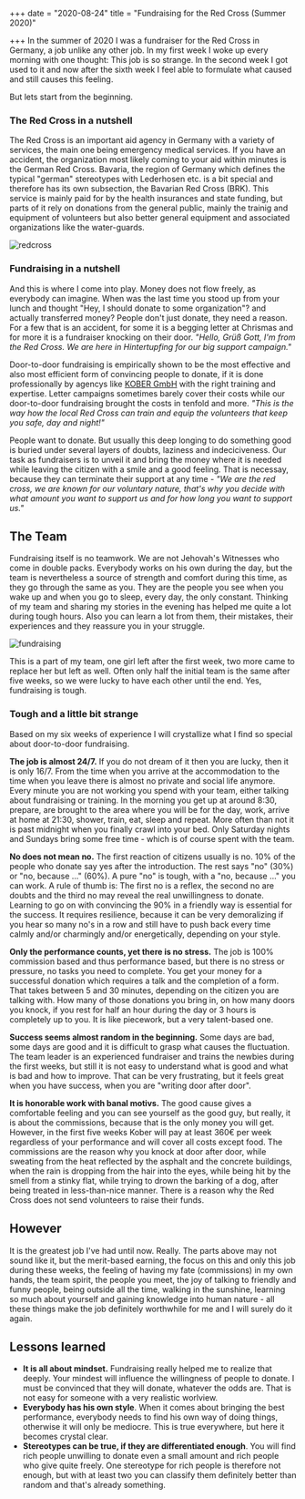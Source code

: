 +++
date = "2020-08-24"
title = "Fundraising for the Red Cross (Summer 2020)"

+++
In the summer of 2020 I was a fundraiser for the Red Cross in Germany, a job unlike any other job. In my first week I woke up every morning with one thought: This job is so strange. In the second week I got used to it and now after the sixth week I feel able to formulate what caused and still causes this feeling. 

But lets start from the beginning.


### The Red Cross in a nutshell

The Red Cross is an important aid agency in Germany with a variety of services, the main one being emergency medical services. If you have an accident, the organization most likely coming to your aid within minutes is the German Red Cross. Bavaria, the region of Germany which defines the typical "german" stereotypes with Lederhosen etc. is a bit special and therefore has its own subsection, the Bavarian Red Cross (BRK). This service is mainly paid for by the health insurances and state funding, but parts of it rely on donations from the general public, mainly the trainig and equipment of volunteers but also better general equipment and associated organizations like the water-guards.

![redcross](/redcross.png)

### Fundraising in a nutshell

And this is where I come into play. Money does not flow freely, as everybody can imagine. When was the last time you stood up from your lunch and thought "Hey, I should donate to some organization"? and actually transferred money? People don't just donate, they need a reason. For a few that is an accident, for some it is a begging letter at Chrismas and for more it is a fundraiser knocking on their door. *"Hello, Grüß Gott, I'm from the Red Cross. We are here in Hintertupfing for our big support campaign."*

Door-to-door fundraising is empirically shown to be the most effective and also most efficient form of convincing people to donate, if it is done professionally by agencys like [KOBER GmbH](https://deinferienjob.com/unternehmen/) with the right training and expertise. Letter campaigns sometimes barely cover their costs while our door-to-door fundraising brought the costs in tenfold and more. *"This is the way how the local Red Cross can train and equip the volunteers that keep you safe, day and night!"*

People want to donate. But usually this deep longing to do something good is buried under several layers of doubts, laziness and indeciciveness. Our task as fundraisers is to unveil it and bring the money where it is needed while leaving the citizen with a smile and a good feeling. That is necessay, because they can terminate their support at any time - *"We are the red cross, we are known for our voluntary nature, that's why you decide with what amount you want to support us and for how long you want to support us."*

## The Team

Fundraising itself is no teamwork. We are not Jehovah's Witnesses who come in double packs. Everybody works on his own during the day, but the team is nevertheless a source of strength and comfort during this time, as they go through the same as you. They are the people you see when you wake up and when you go to sleep, every day, the only constant. Thinking of my team and sharing my stories in the evening has helped me quite a lot during tough hours. Also you can learn a lot from them, their mistakes, their experiences and they reassure you in your struggle.

![fundraising](/fundraising.jpg)

This is a part of my team, one girl left after the first week, two more came to replace her but left as well. Often only half the initial team is the same after five weeks, so we were lucky to have each other until the end. Yes, fundraising is tough.

### Tough and a little bit strange

Based on my six weeks of experience I will crystallize what I find so special about door-to-door fundraising.


**The job is almost 24/7.**
If you do not dream of it then you are lucky, then it is only 16/7. From the time when you arrive at the accommodation to the time when you leave there is almost no private and social life anymore. Every minute you are not working you spend with your team, either talking about fundraising or training. In the morning you get up at around 8:30, prepare, are brought to the area where you will be for the day, work, arrive at home at 21:30, shower, train, eat, sleep and repeat. More often than not it is past midnight when you finally crawl into your bed. Only Saturday nights and Sundays bring some free time - which is of course spent with the team.


**No does not mean no.**
The first reaction of citizens usually is no. 10% of the people who donate say yes after the introduction. The rest says "no" (30%) or "no, because ..." (60%). A pure "no" is tough, with a "no, because ..." you can work. A rule of thumb is: The first no is a reflex, the second no are doubts and the third no may reveal the real unwillingness to donate. Learning to go on with convincing the 90% in a friendly way is essential for the success. It requires resilience, because it can be very demoralizing if you hear so many no's in a row and still have to push back every time calmly and/or charmingly and/or energetically, depending on your style.


**Only the performance counts, yet there is no stress.**
The job is 100% commission based and thus performance based, but there is no stress or pressure, no tasks you need to complete. You get your money for a successful donation which requires a talk and the completion of a form. That takes between 5 and 30 minutes, depending on the citizen you are talking with. How many of those donations you bring in, on how many doors you knock, if you rest for half an hour during the day or 3 hours is completely up to you. It is like piecework, but a very talent-based one.


**Success seems almost random in the beginning.**
Some days are bad, some days are good and it is difficult to grasp what causes the fluctuation. The team leader is an experienced fundraiser and trains the newbies during the first weeks, but still it is not easy to understand what is good and what is bad and how to improve. That can be very frustrating, but it feels great when you have success, when you are "writing door after door".


**It is honorable work with banal motivs.** The good cause gives a comfortable feeling and you can see yourself as the good guy, but really, it is about the commissions, because that is the only money you will get. However, in the first five weeks Kober will pay at least 360€ per week regardless of your performance and will cover all costs except food. The commissions are the reason why you knock at door after door, while sweating from the heat reflected by the asphalt and the concrete buildings, when the rain is dropping from the hair into the eyes, while being hit by the smell from a stinky flat, while trying to drown the barking of a dog, after being treated in less-than-nice manner. There is a reason why the Red Cross does not send volunteers to raise their funds.


## However

It is the greatest job I've had until now. Really. The parts above may not sound like it, but the merit-based earning, the focus on this and only this job during these weeks, the feeling of having my fate (commissions) in my own hands, the team spirit, the people you meet, the joy of talking to friendly and funny people, being outside all the time, walking in the sunshine, learning so much about yourself and gaining knowledge into human nature - all these things make the job definitely worthwhile for me and I will surely do it again.


## Lessons learned

- **It is all about mindset.** Fundraising really helped me to realize that deeply. Your mindest will influence the willingness of people to donate. I must be convinced that they will donate, whatever the odds are. That is not easy for someone with a very realistic worlview.
- **Everybody has his own style**. When it comes about bringing the best performance, everybody needs to find his own way of doing things, otherwise it will only be mediocre. This is true everywhere, but here it becomes crystal clear.
- **Stereotypes can be true, if they are differentiated enough**. You will find rich people unwilling to donate even a small amount and rich people who give quite freely. One stereotype for rich people is therefore not enough, but with at least two you can classify them definitely better than random and that's already something. 